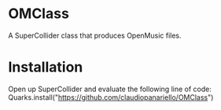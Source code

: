 # OMClass
A SuperCollider class that produces OpenMusic files.


# Installation

Open up SuperCollider and evaluate the following line of code: Quarks.install("https://github.com/claudiopanariello/OMClass")
